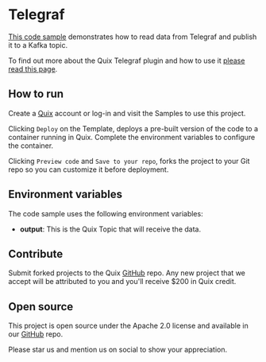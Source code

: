 # Telegraf

[This code sample](https://github.com/quixio/quix-samples/tree/main/docker/sources/telegraf) demonstrates how to read data from Telegraf and publish it to a Kafka topic.

To find out more about the Quix Telegraf plugin and how to use it [please read this page](../../integrations/databases/influxdb/telegraf.md).

## How to run

Create a [Quix](https://portal.cloud.quix.io/signup?xlink=github) account or log-in and visit the Samples to use this project.

Clicking `Deploy` on the Template, deploys a pre-built version of the code to a container running in Quix. Complete the environment variables to configure the container.

Clicking `Preview code` and `Save to your repo`, forks the project to your Git repo so you can customize it before deployment.

## Environment variables

The code sample uses the following environment variables:

- **output**: This is the Quix Topic that will receive the data.

## Contribute

Submit forked projects to the Quix [GitHub](https://github.com/quixio/quix-samples) repo. Any new project that we accept will be attributed to you and you'll receive $200 in Quix credit.

## Open source

This project is open source under the Apache 2.0 license and available in our [GitHub](https://github.com/quixio/quix-samples) repo.

Please star us and mention us on social to show your appreciation.
